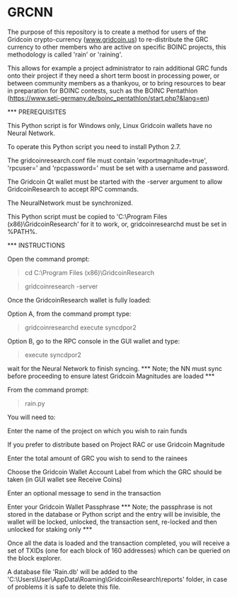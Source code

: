 # GRCNN

The purpose of this repository is to create a method for users of the Gridcoin crypto-currency (www.gridcoin.us)
to re-distribute the GRC currency to other members who are active on specific BOINC projects, this methodology is
called 'rain' or 'raining'.

This allows for example a project administrator to rain additional GRC funds onto their project if they need a
short term boost in processing power, or between community members as a thankyou, or to bring resources to bear
in preparation for BOINC contests, such as the BOINC Pentathlon (https://www.seti-germany.de/boinc_pentathlon/start.php?&lang=en)

*** PREREQUISITES

This Python script is for Windows only, Linux Gridcoin wallets have no Neural Network.

To operate this Python script you need to install Python 2.7.

The gridcoinresearch.conf file must contain 'exportmagnitude=true', 'rpcuser=' and 'rpcpassword=' must be set with a username and password. 

The Gridcoin Qt wallet must be started with the -server argument to allow GridcoinResearch to accept RPC commands.

The NeuralNetwork must be synchronized.

This Python script must be copied to 'C:\Program Files (x86)\GridcoinResearch' for it to work, or, gridcoinresearchd must be set in %PATH%.

*** INSTRUCTIONS

Open the command prompt:

  > cd C:\Program Files (x86)\GridcoinResearch
  
  > gridcoinresearch -server

Once the GridcoinResearch wallet is fully loaded:

Option A, from the command prompt type:

  > gridcoinresearchd execute syncdpor2
  
Option B, go to the RPC console in the GUI wallet and type:

  > execute syncdpor2

wait for the Neural Network to finish syncing.  *** Note; the NN must sync before proceeding to ensure latest Gridcoin Magnitudes are loaded ***

From the command prompt:

  > rain.py
  
You will need to:

Enter the name of the project on which you wish to rain funds

If you prefer to distribute based on Project RAC or use Gridcoin Magnitude

Enter the total amount of GRC you wish to send to the rainees

Choose the Gridcoin Wallet Account Label from which the GRC should be taken (in GUI wallet see Receive Coins)

Enter an optional message to send in the transaction

Enter your Gridcoin Wallet Passphrase *** Note; the passphrase is not stored in the database or Python script and the entry will be invisible, the wallet will be locked, unlocked, the transaction sent, re-locked and then unlocked for staking only ***

Once all the data is loaded and the transaction completed, you will receive a set of TXIDs (one for each block of 160 addresses) which can be queried on the block explorer.

A database file 'Rain.db' will be added to the 'C:\Users\User\AppData\Roaming\GridcoinResearch\reports' folder, in case of problems it is safe to delete this file.
